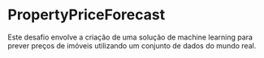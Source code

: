 # PropertyPriceForecast
Este desafio envolve a criação de uma solução de machine learning para prever preços de imóveis utilizando um conjunto de dados do mundo real.
